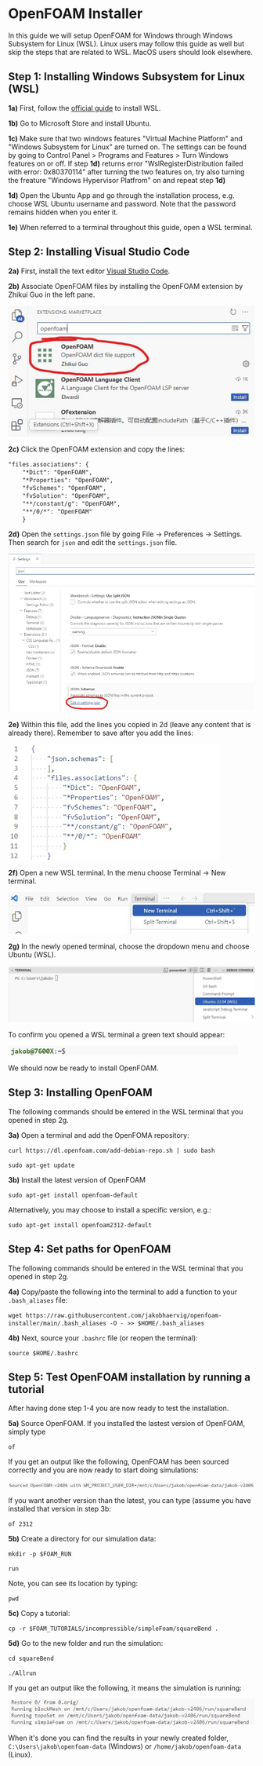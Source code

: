 # OpenFOAM Installer

In this guide we will setup OpenFOAM for Windows through Windows Subsystem for Linux (WSL). Linux users may follow this guide as well but skip the steps that are related to WSL. MacOS users should look elsewhere.

## Step 1: Installing Windows Subsystem for Linux (WSL)
**1a)** First, follow the [official guide](https://learn.microsoft.com/en-gb/windows/wsl/install) to install WSL.

**1b)** Go to Microsoft Store and install Ubuntu.

**1c)** Make sure that two windows features "Virtual Machine Platform" and "Windows Subsystem for Linux" are turned on.  The settings can be found by going to Control Panel > Programs and Features > Turn Windows features on or off.
If step **1d)** returns error "WslRegisterDistribution failed with error: 0x80370114" after turning the two features on, try also turning the freature "Windows Hypervisor Platfrom" on and repeat step **1d)**

**1d)** Open the Ubuntu App and go through the installation process, e.g. choose WSL Ubuntu username and password. Note that the password remains hidden when you enter it.

**1e)** When referred to a terminal throughout this guide, open a WSL terminal.

## Step 2: Installing Visual Studio Code
**2a)** First, install the text editor [Visual Studio Code](https://code.visualstudio.com).

**2b)** Associate OpenFOAM files by installing the OpenFOAM extension by Zhikui Guo in the left pane.

![](of-extension.jpg)

**2c)** Click the OpenFOAM extension and copy the lines:

```
"files.associations": {
    "*Dict": "OpenFOAM",
    "*Properties": "OpenFOAM",
    "fvSchemes": "OpenFOAM",
    "fvSolution": "OpenFOAM",
    "**/constant/g": "OpenFOAM",
    "**/0/*": "OpenFOAM"
    }
```

**2d)** Open the ``settings.json`` file by going File -> Preferences -> Settings. Then search for ``json`` and edit the ``settings.json`` file.

![](settings-json.jpg)

**2e)** Within this file, add the lines you copied in 2d (leave any content that is already there). Remember to save after you add the lines:

![](settings-json2.jpg)

**2f)** Open a new WSL terminal. In the menu choose Terminal -> New terminal.

![](new-terminal.jpg)

**2g)** In the newly opened terminal, choose the dropdown menu and choose Ubuntu (WSL).

![](wsl-terminal.jpg)

To confirm you opened a WSL terminal a green text should appear:

![](in-wsl-terminal.jpg)

We should now be ready to install OpenFOAM.

## Step 3: Installing OpenFOAM
The following commands should be entered in the WSL terminal that you opened in step 2g.

**3a)** Open a terminal and add the OpenFOMA repository:
```
curl https://dl.openfoam.com/add-debian-repo.sh | sudo bash 
```
```
sudo apt-get update 
```

**3b)** Install the latest version of OpenFOAM

```
sudo apt-get install openfoam-default
```

Alternatively, you may choose to install a specific version, e.g.:
```
sudo apt-get install openfoam2312-default 
```
## Step 4: Set paths for OpenFOAM
The following commands should be entered in the WSL terminal that you opened in step 2g.

**4a)** Copy/paste the following into the terminal to add a function to your ``.bash_aliases`` file:

```
wget https://raw.githubusercontent.com/jakobhaervig/openfoam-installer/main/.bash_aliases -O - >> $HOME/.bash_aliases
```
**4b)** Next, source your ``.bashrc`` file (or reopen the terminal):
```
source $HOME/.bashrc
```

## Step 5: Test OpenFOAM installation by running a tutorial
After having done step 1-4 you are now ready to test the installation.

**5a)** Source OpenFOAM. If you installed the lastest version of OpenFOAM, simply type
```
of
```
If you get an output like the following, OpenFOAM has been sourced correctly and you are now ready to start doing simulations:

![](of-sourced.jpg)

If you want another version than the latest, you can type (assume you have installed that version in step 3b:

```
of 2312
```

**5b)** Create a directory for our simulation data:

```
mkdir -p $FOAM_RUN
```

```
run
```

Note, you can see its location by typing:
```
pwd
```

**5c)** Copy a tutorial:

```
cp -r $FOAM_TUTORIALS/incompressible/simpleFoam/squareBend .
```

**5d)** Go to the new folder and run the simulation:

```
cd squareBend
```

```
./Allrun
```

If you get an output like the following, it means the simulation is running:

![](of-running.jpg)

When it's done you can find the results in your newly created folder, ``C:\Users\jakob\openfoam-data`` (Windows) or ``/home/jakob/openfoam-data`` (Linux).
